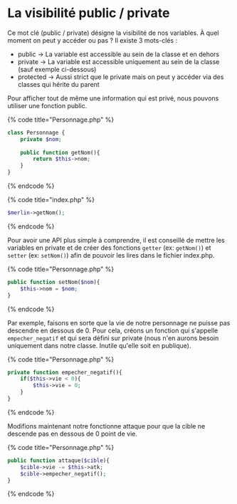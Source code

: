 # La visibilité public / private

Ce mot clé (public / private) désigne la visibilité de nos variables. À quel moment on peut y accéder ou pas ? Il existe 3 mots-clés :&#x20;

* public -> La variable est accessible au sein de la classe et en dehors
* private -> La variable est accessible uniquement au sein de la classe (sauf exemple ci-dessous)
* protected -> Aussi strict que le private mais on peut y accéder via des classes qui hérite du parent

Pour afficher tout de même une information qui est privé, nous pouvons utiliser une fonction public.

{% code title="Personnage.php" %}
```php
class Personnage {
    private $nom;
    
    public function getNom(){
        return $this->nom;
    }
}
```
{% endcode %}

{% code title="index.php" %}
```php
$merlin->getNom();
```
{% endcode %}

Pour avoir une API plus simple à comprendre, il est conseillé de mettre les variables en private et de créer des fonctions `getter` (ex: `getNom()`) et `setter` (ex: `setNom()`) afin de pouvoir les lires dans le fichier index.php.

{% code title="Personnage.php" %}
```php
public function setNom($nom){
    $this->nom = $nom;
}
```
{% endcode %}



Par exemple, faisons en sorte que la vie de notre personnage ne puisse pas descendre en dessous de 0. Pour cela, créons un fonction qui s'appelle `empecher_negatif` et qui sera défini sur private (nous n'en aurons besoin uniquement dans notre classe. Inutile qu'elle soit en publique).

{% code title="Personnage.php" %}
```php
private function empecher_negatif(){
    if($this->vie < 0){
        $this->vie = 0;
    }
}
```
{% endcode %}

Modifions maintenant notre fonctionne attaque pour que la cible ne descende pas en dessous de 0 point de vie.

{% code title="Personnage.php" %}
```php
public function attaque($cible){
    $cible->vie -= $this->atk;
    $cible->empecher_negatif();
}
```
{% endcode %}
